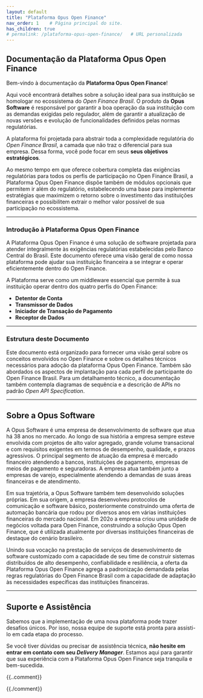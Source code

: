 ```yaml
---
layout: default
title: "Plataforma Opus Open Finance"
nav_order: 1    # Página principal do site. 
has_children: true
# permalink: /plataforma-opus-open-finance/   # URL personalizada
---
```

## Documentação da Plataforma Opus Open Finance

Bem-vindo à documentação da **Plataforma Opus Open Finance**!

Aqui você encontrará detalhes sobre a solução ideal para sua instituição se homologar no ecossistema do *Open Finance Brasil*. O produto da **Opus Software** é responsável por garantir a boa operação da sua instituição com as demandas exigidas pelo regulador, além de garantir a atualização de novas versões e evolução de funcionalidades definidos pelas normas regulatórias.

A plataforma foi projetada para abstrair toda a complexidade regulatória do *Open Finance Brasil*, a camada que não traz o diferencial para sua empresa. Dessa forma, você pode focar em seus **seus objetivos estratégicos**.

Ao mesmo tempo em que oferece cobertura completa das exigências regulatórias para todos os perfis de participação no Open Finance Brasil, a Plataforma Opus Open Finance dispõe também de módulos opcionais que permitem ir além do regulatório, estabelecendo uma base para implementar estratégias que maximizem o retorno sobre o investimento das instituições financeiras e possibilitem extrair o melhor valor possível de sua participação no ecossistema.

---

### Introdução à Plataforma Opus Open Finance

A Plataforma Opus Open Finance é uma solução de software projetada para atender integralmente às exigências regulatórias estabelecidas pelo Banco Central do Brasil. Este documento oferece uma visão geral de como nossa plataforma pode ajudar sua instituição financeira a se integrar e operar eficientemente dentro do Open Finance.

A Plataforma serve como um middleware essencial que permite à sua instituição operar dentro dos quatro perfis do Open Finance:

- **Detentor de Conta**
- **Transmissor de Dados**
- **Iniciador de Transação de Pagamento**
- **Receptor de Dados**

---

### Estrutura deste Documento

Este documento está organizado para fornecer uma visão geral sobre os conceitos envolvidos no Open Finance e sobre os detalhes técnicos necessários para adoção da plataforma Opus Open Finance. Também são abordados os aspectos de implantação para cada perfil de participante do Open Finance Brasil. Para um detalhamento técnico, a documentação também contempla diagramas de sequência e a descrição de APIs no padrão *Open API Specification*.

---

## Sobre a Opus Software

A Opus Software é uma empresa de desenvolvimento de software que atua há 38 anos no mercado. Ao longo de sua história a empresa sempre esteve envolvida com projetos de alto valor agregado, grande volume transacional e com requisitos exigentes em termos de desempenho, qualidade, e prazos agressivos. O principal segmento de atuação da empresa é mercado financeiro atendendo a bancos, instituições de pagamento, empresas de meios de pagamento e seguradoras. A empresa atua também junto a empresas de varejo, especialmente atendendo a demandas de suas áreas financeiras e de atendimento.

Em sua trajetória, a Opus Software também tem desenvolvido soluções próprias. Em sua origem, a empresa desenvolveu protocolos de comunicação e software básico, posteriormente construindo uma oferta de automação bancária que rodou por diversos anos em várias instituições financeiras do mercado nacional. Em 202o a empresa criou uma unidade de negócios voltada para Open Finance, construindo a solução Opus Open Finance, que é utilizada atualmente por diversas instituições financeiras de destaque do cenário brasileiro.

Unindo sua vocação na prestação de serviços de desenvolvimento de software customizado com a capacidade de seu time de construir sistemas distribuídos de alto desempenho, confiabilidade e resiliência, a oferta da Plataforma Opus Open Finance agrega a padronização demandada pelas regras regulatórias do Open Finance Brasil com a capacidade de adaptação às necessidades específicas das instituições financeiras.

---

## Suporte e Assistência

Sabemos que a implementação de uma nova plataforma pode trazer desafios únicos. Por isso, nossa equipe de suporte está pronta para assisti-lo em cada etapa do processo.

Se você tiver dúvidas ou precisar de assistência técnica, **não hesite em entrar em contato com seu *Delivery Manager***. Estamos aqui para garantir que sua experiência com a Plataforma Opus Open Finance seja tranquila e bem-sucedida.

{{..comment}}

[O Ecossistema Open Finance Brasil]: ./pt-br/Open-Finance/Open-Finance-Brasil/Ecossistema/OFB-Ecossistema.html
[Perfis de participação]: ./pt-br/Open-Finance/Open-Finance-Brasil/PerfisOFB/OFB-Perfis.html
[Certificações]: ./pt-br/Open-Finance/Open-Finance-Brasil/OFB-Certificações.html
[Jornada de Consentimento]: ./pt-br/Open-Finance/Open-Finance-Brasil/JornadaConsentimento/OFB-JornadaConsentimento.html
[Requisitos Não Funcionais]: ./pt-br/Open-Finance/Open-Finance-Brasil/OFB-RequisitosNF.html
[PCM]: ./pt-br/Open-Finance/Open-Finance/Open-Finance-Brasil/PCM/OFB-PCM.html
[Onboarding]: ./pt-br/Open-Finance/Open-Finance-Brasil/Onboarding/Onboarding.html
[Onboarding Detentor e Transmissor]: ./pt-br/Open-Finance/Open-Finance-Brasil/Onboarding/Onboarding-detent-transm.html
[Onboarding ITP]: ./pt-br/Open-Finance/Open-Finance-Brasil/Onboarding/OnboardingITP.html
[Onboarding Receptor]: ./pt-br/Open-Finance/Open-Finance-Brasil/Onboarding/OnboardingRecept.html

{{./comment}}
